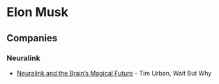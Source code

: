 # Elon Musk

## Companies

### Neuralink

* [Neuralink and the Brain’s Magical Future](https://waitbutwhy.com/2017/04/neuralink.html) - Tim Urban, Wait But Why

